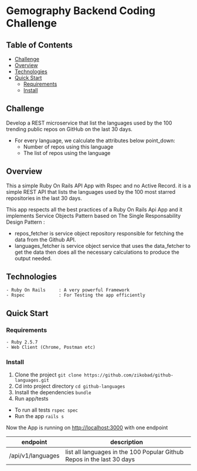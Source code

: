# Gemography Backend Coding Challenge

## Table of Contents

- [Challenge](#challenge)
- [Overview](#overview)
- [Technologies](#technologies)
- [Quick Start](#quick-Start)
  - [Requirements](#requirements)
  - [Install](#install)


## Challenge

Develop a REST microservice that list the languages used by the 100 trending public repos on GitHub on the last 30 days.
- For every language, we calculate the attributes below point_down:
  - Number of repos using this language
  - The list of repos using the language

## Overview

This a simple Ruby On Rails API App with Rspec and no Active Record. it is a simple REST API that lists the languages used by the 100 most starred repositories in the last 30 days.

This app respects all the best practices of a Ruby On Rails Api App and it implements Service Objects Pattern based on The Single Responsability Design Pattern : 

- repos_fetcher is service object repository responsible for fetching the data from the Github API.
- languages_fetcher is service object service that uses the data_fetcher to get the data then does all the necessary calculations to produce the output needed.

## Technologies

	- Ruby On Rails		: A very powerful Framework
	- Rspec 	        : For Testing the app efficiently

## Quick Start

### Requirements
	- Ruby 2.5.7
	- Web Client (Chrome, Postman etc)
### Install
  1. Clone the project
    `git clone https://github.com/zikobad/github-languages.git`
  2. Cd into project directory
    `cd github-languages`
  3. Install the dependencies
    `bundle`
  4. Run app/tests
  - To run all tests
    `rspec spec`
  - Run the app
    `rails s`

  Now the App is running on [http://localhost:3000](http://localhost:3000) with one endpoint

  |  endpoint          | description|
  |--------------------|------------|
  |  /api/v1/languages | list all languages in the 100 Popular Github Repos in the last 30 days
